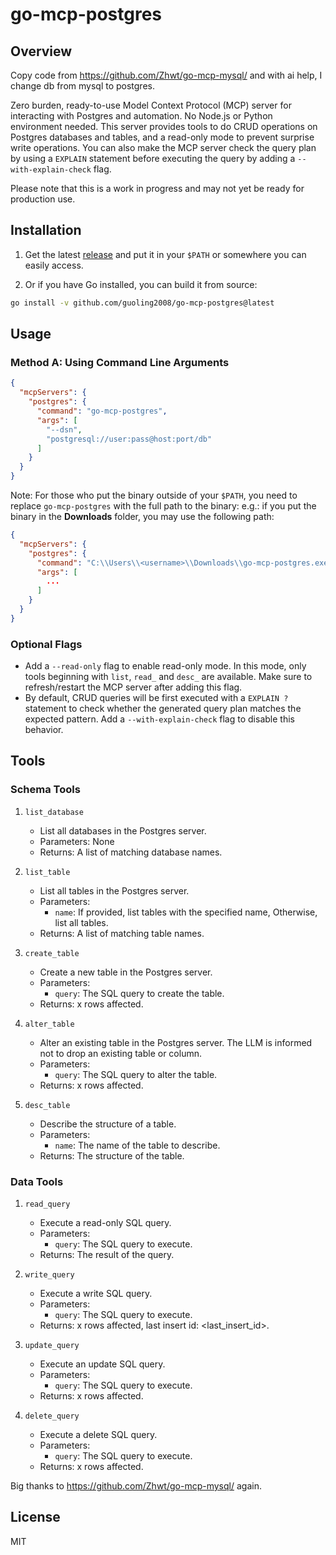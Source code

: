 # go-mcp-postgres

## Overview

Copy code from https://github.com/Zhwt/go-mcp-mysql/ and with ai help, I change db from mysql to postgres.

Zero burden, ready-to-use Model Context Protocol (MCP) server for interacting with Postgres and automation. No Node.js or Python environment needed. This server provides tools to do CRUD operations on Postgres databases and tables, and a read-only mode to prevent surprise write operations. You can also make the MCP server check the query plan by using a `EXPLAIN` statement before executing the query by adding a `--with-explain-check` flag.

Please note that this is a work in progress and may not yet be ready for production use.

## Installation

1. Get the latest [release](https://github.com/guoling2008/go-mcp-postgres/releases) and put it in your `$PATH` or somewhere you can easily access.

2. Or if you have Go installed, you can build it from source:

```sh
go install -v github.com/guoling2008/go-mcp-postgres@latest
```

## Usage

### Method A: Using Command Line Arguments

```json
{
  "mcpServers": {
    "postgres": {
      "command": "go-mcp-postgres",
      "args": [
        "--dsn",
        "postgresql://user:pass@host:port/db"
      ]
    }
  }
}
```



Note: For those who put the binary outside of your `$PATH`, you need to replace `go-mcp-postgres` with the full path to the binary: e.g.: if you put the binary in the **Downloads** folder, you may use the following path:

```json
{
  "mcpServers": {
    "postgres": {
      "command": "C:\\Users\\<username>\\Downloads\\go-mcp-postgres.exe",
      "args": [
        ...
      ]
    }
  }
}
```

### Optional Flags

- Add a `--read-only` flag to enable read-only mode. In this mode, only tools beginning with `list`, `read_` and `desc_` are available. Make sure to refresh/restart the MCP server after adding this flag.
- By default, CRUD queries will be first executed with a `EXPLAIN ?` statement to check whether the generated query plan matches the expected pattern. Add a `--with-explain-check` flag to disable this behavior.

## Tools

### Schema Tools

1. `list_database`

    - List all databases in the Postgres server.
    - Parameters: None
    - Returns: A list of matching database names.

2. `list_table`

    - List all tables in the Postgres server.
    - Parameters:
        - `name`: If provided, list tables with the specified name, Otherwise, list all tables.
    - Returns: A list of matching table names.

3. `create_table`

    - Create a new table in the Postgres server.
    - Parameters:
        - `query`: The SQL query to create the table.
    - Returns: x rows affected.

4. `alter_table`

    - Alter an existing table in the Postgres server. The LLM is informed not to drop an existing table or column.
    - Parameters:
        - `query`: The SQL query to alter the table.
    - Returns: x rows affected.

5. `desc_table`

    - Describe the structure of a table.
    - Parameters:
        - `name`: The name of the table to describe.
    - Returns: The structure of the table.

### Data Tools

1. `read_query`

    - Execute a read-only SQL query.
    - Parameters:
        - `query`: The SQL query to execute.
    - Returns: The result of the query.

2. `write_query`

    - Execute a write SQL query.
    - Parameters:
        - `query`: The SQL query to execute.
    - Returns: x rows affected, last insert id: <last_insert_id>.

3. `update_query`

    - Execute an update SQL query.
    - Parameters:
        - `query`: The SQL query to execute.
    - Returns: x rows affected.

4. `delete_query`

    - Execute a delete SQL query.
    - Parameters:
        - `query`: The SQL query to execute.
    - Returns: x rows affected.

Big thanks to https://github.com/Zhwt/go-mcp-mysql/ again.

## License

MIT
